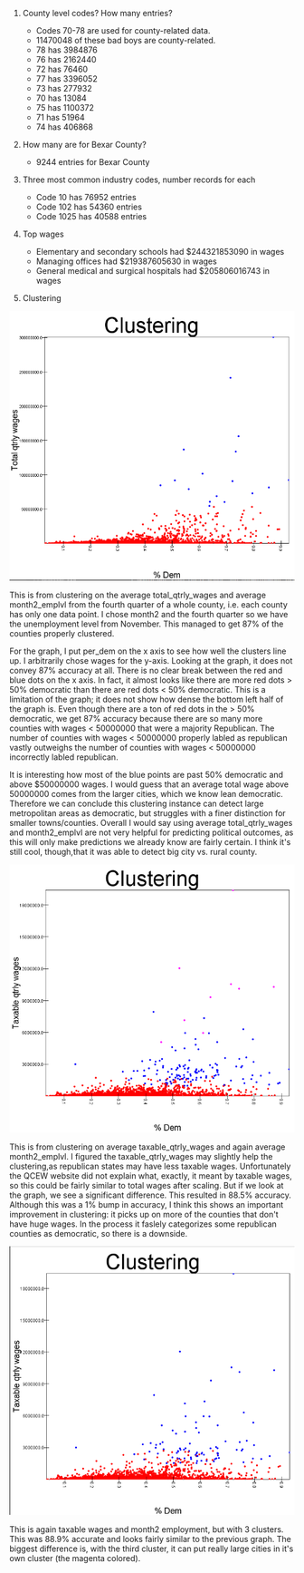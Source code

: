 1. County level codes? How many entries?

    * Codes 70-78 are used for county-related data. 
    * 11470048 of these bad boys are county-related.
    * 78 has 3984876
    * 76 has 2162440
    * 72 has 76460
    * 77 has 3396052
    * 73 has 277932
    * 70 has 13084
    * 75 has 1100372
    * 71 has 51964
    * 74 has 406868

2. How many are for Bexar County?

    * 9244 entries for Bexar County

3. Three most common industry codes, number records for each 

    * Code 10 has 76952 entries
    * Code 102 has 54360 entries
    * Code 1025 has 40588 entries

4. Top wages

    * Elementary and secondary schools had $244321853090 in wages
    * Managing offices had $219387605630 in wages
    * General medical and surgical hospitals had $205806016743 in wages

5. Clustering

![aeioaj](src/main/scala/sparkml/qtrlywages.png)

This is from clustering on the average total_qtrly_wages and average month2_emplvl from the fourth quarter of a whole county, i.e. each county has only one data point. I chose month2 and the fourth quarter so we have the unemployment level from November. This managed to get 87% of the counties properly clustered.

For the graph, I put per_dem on the x axis to see how well the clusters line up. I arbitrarily chose wages for the y-axis. Looking at the graph, it does not convey 87% accuracy at all. There is no clear break between the red and blue dots on the x axis. In fact, it almost looks like there are more red dots > 50% democratic than there are red dots < 50% democratic. This is a limitation of the graph; it does not show how dense the bottom left half of the graph is. Even though there are a ton of red dots in the > 50% democratic, we get 87% accuracy because there are so many more counties with wages < 50000000 that were a majority Republican. The number of counties with wages < 50000000 properly labled as republican vastly outweighs the number of counties with wages < 50000000 incorrectly labled republican.

It is interesting how most of the blue points are past 50% democratic and above $50000000 wages. I would guess that an average total wage above 50000000 comes from the larger cities, which we know lean democratic. Therefore we can conclude this clustering instance can detect large metropolitan areas as democratic, but struggles with a finer distinction for smaller towns/counties. Overall I would say using average total_qtrly_wages and month2_emplvl are not very helpful for predicting political outcomes, as this will only make predictions we already know are fairly certain. I think it's still cool, though,that it was able to detect big city vs. rural county. 

![aoifjeoaw](src/main/scala/sparkml/taxablewages.png)

This is from clustering on average taxable_qtrly_wages and again average month2_emplvl. I figured the taxable_qtrly_wages may slightly help the clustering,as republican states may have less taxable wages. Unfortunately the QCEW website did not explain what, exactly, it meant by taxable wages, so this could be fairly similar to total wages after scaling. But if we look at the graph, we see a significant difference. This resulted in 88.5% accuracy. Although this was a 1% bump in accuracy, I think this shows an important improvement in clustering: it picks up on more of the counties that don't have huge wages. In the process it faslely categorizes some republican counties as democratic, so there is a downside.  

![aoiwejfa](src/main/scala/sparkml/taxablewages2c.png)

This is again taxable wages and month2 employment, but with 3 clusters. This was 88.9% accurate and looks fairly similar to the previous graph. The biggest difference is, with the third cluster, it can put really large cities in it's own cluster (the magenta colored). 